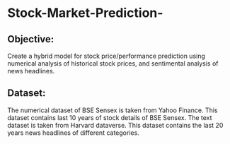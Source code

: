 # Stock-Market-Prediction-
## Objective: 
Create a hybrid model for stock price/performance prediction using numerical analysis of historical stock prices, and sentimental analysis of news headlines.

## Dataset:
The numerical dataset of BSE Sensex is taken from Yahoo Finance. This dataset contains last 10 years of stock details of BSE Sensex.
The text dataset is taken from Harvard dataverse. This dataset contains the last 20 years news headlines of different categories.
